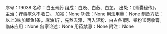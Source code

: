 序号：19038
名称：白玉膏药
组成：白及、白蔹、白芷。
出处：《青囊秘传》。
主治：疔毒疮久不收口。
加减：None
功效：None
用法用量：None
制备方法：以上3味加鲫鱼1条，麻油1斤，先熬去滓，再入轻粉、白占各1两、铅粉10两收膏。
临床应用：None
各家论述：None
用药禁忌：None
附注：None
